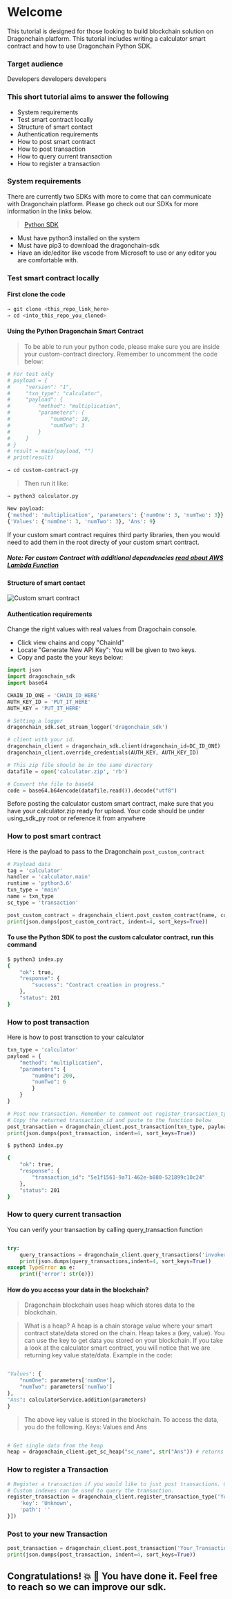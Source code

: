 # Welcome

This tutorial is designed for those looking to build blockchain solution on Dragonchain platform. This tutorial includes writing a calculator smart contract and how to use Dragonchain Python SDK.

### Target audience 

Developers developers developers

### This short tutorial aims to answer the following

* System requirements
* Test smart contract locally
* Structure of smart contact
* Authentication requirements
* How to post smart contract
* How to post transaction
* How to query current transaction 
* How to register a transaction 

### System requirements

There are currently two SDKs with more to come that can communicate with Dragonchain platform. Please go check out our SDKs for more information in the links below.

> [Python SDK](https://pypi.org/project/dragonchain-sdk/)

* Must have python3 installed on the system
* Must have pip3 to download the dragonchain-sdk
* Have an ide/editor like vscode from Microsoft to use or any editor you are comfortable with.

### Test smart contract locally
#### First clone the code

```bash
→ git clone <this_repo_link_here>
→ cd <into_this_repo_you_cloned>
```

#### Using the Python Dragonchain Smart Contract
> To be able to run your python code, please make sure you are inside your custom-contract directory.
Remember to uncomment the code below:

```py
# For test only
# payload = {
#     "version": "1",
#     "txn_type": "calculator",
#     "payload": {
#         "method": "multiplication",
#         "parameters": {
#             "numOne": 10,
#             "numTwo": 3
#         }
#     }
# }
# result = main(payload, "")
# print(result)
```

```bash
→ cd custom-contract-py
```

> Then run it like:

```py
→ python3 calculator.py

New payload:
{'method': 'multiplication', 'parameters': {'numOne': 3, 'numTwo': 3}}
{'Values': {'numOne': 3, 'numTwo': 3}, 'Ans': 9}
```

If your custom smart contract requires third party libraries, then you would need to add them in the root directy of your custom smart contract.

##### Note: For custom Contract with additional dependencies [read about AWS Lambda Function](https://docs.aws.amazon.com/lambda/latest/dg/lambda-python-how-to-create-deployment-package.html)


#### Structure of smart contact

![Custom smart contract](https://github.com/dragonchain-inc/custom-contract-python-sdk/blob/master/assets/py.png)

#### Authentication requirements
Change the right values with real values from Dragochain console. 
* Click view chains and copy "ChainId"
* Locate "Generate New API Key": You will be given to two keys.
* Copy and paste the your keys below:

```py
import json
import dragonchain_sdk
import base64

CHAIN_ID_ONE = 'CHAIN_ID_HERE'
AUTH_KEY_ID = 'PUT_IT_HERE'
AUTH_KEY = 'PUT_IT_HERE'

# Setting a logger
dragonchain_sdk.set_stream_logger('dragonchain_sdk')

# client with your id.
dragonchain_client = dragonchain_sdk.client(dragonchain_id=DC_ID_ONE)
dragonchain_client.override_credentials(AUTH_KEY, AUTH_KEY_ID)

# This zip file should be in the same directory
datafile = open('calculator.zip', 'rb')

# Convert the file to base64
code = base64.b64encode(datafile.read()).decode("utf8")

```

Before posting the calculator custom smart contract, make sure that you have your calculator.zip ready for upload. Your code should be under using_sdk_py root or reference it from anywhere

### How to post smart contract
Here is the payload to pass to the Dragonchain ```post_custom_contract```

```py
# Payload data
tag = 'calculator'
handler = 'calculator.main'
runtime = 'python3.6'
txn_type = 'main'
name = txn_type
sc_type = 'transaction'

post_custom_contract = dragonchain_client.post_custom_contract(name, code, runtime, handler, sc_type, True)
print(json.dumps(post_custom_contract, indent=4, sort_keys=True))
```

#### To use the Python SDK to post the custom calculator contract, run this command

```bash
$ python3 index.py
{
    "ok": true,
    "response": {
        "success": "Contract creation in progress."
    },
    "status": 201
}
```

### How to post transaction
Here is how to post transction to your calculator
```py
txn_type = 'calculator'
payload = {
    "method": "multiplication", 
    "parameters": {
        "numOne": 200, 
        "numTwo": 6
        }
    }
}

# Post new transaction. Remember to comment out register_transaction_type code.
# Copy the returned transaction_id and paste to the function below
post_transaction = dragonchain_client.post_transaction(txn_type, payload)
print(json.dumps(post_transaction, indent=4, sort_keys=True))

```

```bash
$ python3 index.py

{
    "ok": true,
    "response": {
        "transaction_id": "5e1f1561-9a71-462e-b880-521899c10c24"
    },
    "status": 201
}
```

### How to query current transaction 

You can verify your transaction by calling query_transaction function

```py

try:
    query_transactions = dragonchain_client.query_transactions('invoker:"5e1f1561-9a71-462e-b880-521899c10c24"')
    print(json.dumps(query_transactions,indent=4, sort_keys=True))
except TypeError as e:
    print({'error': str(e)})
```

#### How do you access your data in the blockchain?
> Dragonchain blockchain uses heap which stores data to the blockchain. 

>What is a heap? A heap is a chain storage value where your smart contract state/data stored on the chain. Heap takes a (key, value). You can use the key to get data you stored on your blockchain. 
If you take a look at the calculator smart contract, you will notice that we are returning key value state/data. Example in the code:
```py

"Values": {
    "numOne": parameters['numOne'],
    "numTwo": parameters['numTwo']
},
"Ans": calculatorService.addition(parameters)
}
```


> The above key value is stored in the blockchain. To access the data, you do the following.
Keys: Values and Ans
```py

# Get single data from the heap
heap = dragonchain_client.get_sc_heap("sc_name", str("Ans")) # returns the answer value

```
### How to register a Transaction

```py
# Register a transaction if you would like to just post transactions. Comment out post_custom_contract code
# Custom indexes can be used to query the transaction.
register_transaction = dragonchain_client.register_transaction_type('Your_Transaction_Name', custom_indexes=[{
    'key': 'Unknown',
    'path': ''
}])
```


### Post to your new Transaction

```py
post_transaction = dragonchain_client.post_transaction('Your_Transaction_Name', payload="I am awesome")
print(json.dumps(post_transaction, indent=4, sort_keys=True))
```
## Congratulations! :boom: :dragon:  You have done it. Feel free to reach so we can improve our sdk. 